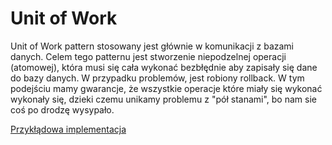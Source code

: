 # Unit of Work

Unit of Work pattern stosowany jest głównie w komunikacji z bazami danych. Celem tego patternu jest stworzenie niepodzelnej operacji (atomowej), która musi się cała wykonać bezbłędnie aby zapisały się dane do bazy danych. W przypadku problemów, jest robiony rollback. W tym podejściu mamy gwarancje, że wszystkie operacje które miały się wykonać wykonały się, dzieki czemu unikamy problemu z "pół stanami", bo nam sie coś po drodzę wysypało.

[Przykłądowa implementacja](https://www.cosmicpython.com/book/chapter_06_uow.html)